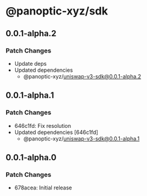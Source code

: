 # @panoptic-xyz/sdk

## 0.0.1-alpha.2

### Patch Changes

- Update deps
- Updated dependencies
  - @panoptic-xyz/uniswap-v3-sdk@0.0.1-alpha.2

## 0.0.1-alpha.1

### Patch Changes

- 646c1fd: Fix resolution
- Updated dependencies [646c1fd]
  - @panoptic-xyz/uniswap-v3-sdk@0.0.1-alpha.1

## 0.0.1-alpha.0

### Patch Changes

- 678acea: Initial release
